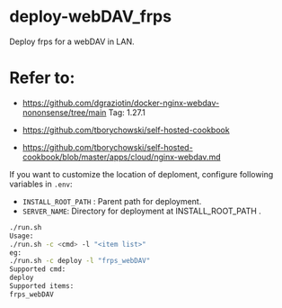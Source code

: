 # deploy-webDAV_frps
Deploy frps for a webDAV in LAN.

# Refer to:
* https://github.com/dgraziotin/docker-nginx-webdav-nononsense/tree/main
  Tag: 1.27.1

* https://github.com/tborychowski/self-hosted-cookbook
* https://github.com/tborychowski/self-hosted-cookbook/blob/master/apps/cloud/nginx-webdav.md

If you want to customize the location of deploment, configure following variables in `.env`:

* `INSTALL_ROOT_PATH` :  Parent path for deployment.
* `SERVER_NAME`: Directory for deployment at INSTALL_ROOT_PATH .

```bash
./run.sh 
Usage:
./run.sh -c <cmd> -l "<item list>"
eg:
./run.sh -c deploy -l "frps_webDAV"
Supported cmd:
deploy
Supported items:
frps_webDAV
```


